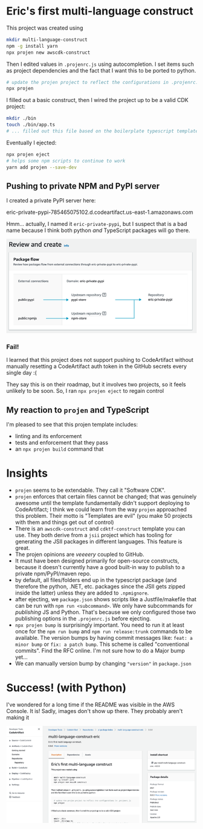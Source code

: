 # Eric's first multi-language construct

This project was created using

```bash
mkdir multi-language-construct
npm -g install yarn
npx projen new awscdk-construct
```

Then I edited values in `.projenrc.js` using autocompletion. I set items such as project
dependencies and the fact that I want this to be ported to python.

```bash
# update the projen project to reflect the configurations in .projenrc.js
npx projen
```

I filled out a basic construct, then I wired the project up to be a valid CDK project:

```bash
mkdir ./bin
touch ./bin/app.ts
# ... filled out this file based on the boilerplate typescript template
```

Eventually I ejected:

```bash
npx projen eject
# helps some npm scripts to continue to work
yarn add projen --save-dev
```

## Pushing to private NPM and PyPI server

I created a private PyPI server here:

eric-private-pypi-785465075102.d.codeartifact.us-east-1.amazonaws.com

Hmm... actually, I named it `eric-private-pypi`, but I suspect that is a bad
name because I think both python *and* TypeScript packages will go there.

![](./images/pypi-repo.png)

### Fail!

I learned that this project does not support pushing to CodeArtifact without
manually resetting a CodeArtifact auth token in the GitHub secrets every single day :(

They say this is on their roadmap, but it involves two projects, so it feels unlikely
to be soon. So, I ran `npx projen eject` to regain control 

## My reaction to `projen` and TypeScript

I'm pleased to see that this projen template includes:

- linting and its enforcement
- tests and enforcement that they pass
- an `npx projen build` command that 

# Insights

- `projen` seems to be extendable. They call it "Software CDK".
- `projen` enforces that certain files cannot be changed; that was genuinely awesome
  until the template fundamentally didn't support deploying to CodeArtifact;
  I think we could learn from the way `projen` approached this problem. Their
  motto is "Templates are evil" (you make 50 projects with them and things get
  out of control)
- There is an `awscdk-construct` and `cdktf-construct` template you
  can use. They both derive from a `jsii` project which has tooling
  for generating the JSII packages in different languages. This feature is
  great.
- The projen opinions are *veeeery* coupled to GitHub. 
- It must have been designed
  primarily for open-source constructs, because it doesn't currently have a good
  built-in way to publish to a private npm/PyPI/maven repo.
- by default, all files/folders end up in the typescript package (and therefore
  the python, .NET, etc. packages since the JSII gets zipped inside the latter) unless
  they are added to `.npmignore`.
- after ejecting, we `package.json` shows scripts like a Justfile/makefile that can
  be run with `npm run <subcommand>`. We only have subcommands for *publishing*
  JS and Python. That's because we only configured those two publishing options
  in the `.projenrc.js` before ejecting.
- `npx projen bump` is surprisingly important. You need to run it at least once
  for the `npm run bump` and `npm run release:trunk` commands to be available.
  The version bumps by having commit messages like: `feat: a minor bump` or
  `fix: a patch bump`. This scheme is called "conventional commits". Find the RFC
  online. I'm not sure how to do a Major bump yet...
- We can manually version bump by changing `"version"` in `package.json`

# Success! (with Python)

I've wondered for a long time if the README was visible in the AWS Console. It is!
Sadly, images don't show up there. They probably aren't making it 

![](./images/published-package.png)